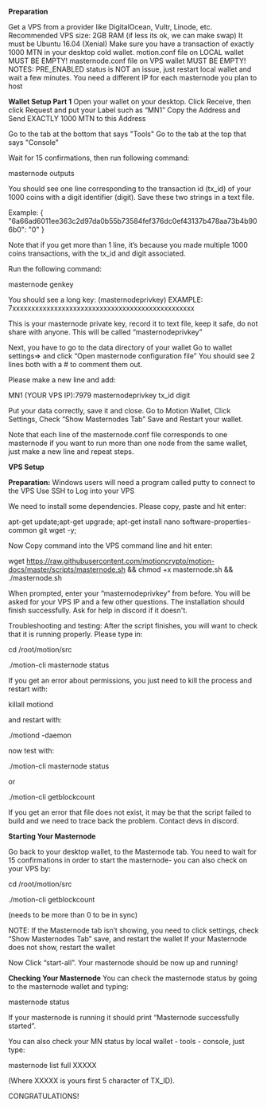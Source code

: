 **Preparation**

Get a VPS from a provider like DigitalOcean, Vultr, Linode, etc.
Recommended VPS size: 2GB RAM (if less its ok, we can make swap)
It must be Ubuntu 16.04 (Xenial)
Make sure you have a transaction of exactly 1000 MTN in your desktop cold wallet.
motion.conf file on LOCAL wallet MUST BE EMPTY!
masternode.conf file on VPS wallet MUST BE EMPTY!
NOTES: PRE_ENABLED status is NOT an issue, just restart local wallet and wait a few minutes.
You need a different IP for each masternode you plan to host

**Wallet Setup Part 1**
Open your wallet on your desktop.
Click Receive, then click Request and put your Label such as “MN1”
Copy the Address and Send EXACTLY 1000 MTN to this Address

Go to the tab at the bottom that says "Tools"
Go to the tab at the top that says "Console"

Wait for 15 confirmations, then run following command:

masternode outputs

You should see one line corresponding to the transaction id (tx_id) of your 1000 coins with a digit identifier (digit). Save these two strings in a text file.

Example:
{
  "6a66ad6011ee363c2d97da0b55b73584fef376dc0ef43137b478aa73b4b906b0": "0"
}

Note that if you get more than 1 line, it’s because you made multiple 1000 coins transactions, with the tx_id and digit associated.

Run the following command:

masternode genkey

You should see a long key: (masternodeprivkey)
EXAMPLE: 7xxxxxxxxxxxxxxxxxxxxxxxxxxxxxxxxxxxxxxxxxxxxxxxx

This is your masternode private key, record it to text file, keep it safe, do not share with anyone. This will be called “masternodeprivkey”

Next, you have to go to the data directory of your wallet 
Go to wallet settings=> and click “Open masternode configuration file”
You should see 2 lines both with a # to comment them out.

Please make a new line and add:

MN1 (YOUR VPS IP):7979 masternodeprivkey tx_id digit

Put your data correctly, save it and close.
Go to Motion Wallet, Click Settings, Check “Show Masternodes Tab”
Save and Restart your wallet.

Note that each line of the masternode.conf file corresponds to one masternode if you want to run more than one node from the same wallet, just make a new line and repeat steps.

**VPS Setup**

**Preparation:**
Windows users will need a program called putty to connect to the VPS
Use SSH to Log into your VPS

We need to install some dependencies. Please copy, paste and hit enter:

apt-get update;apt-get upgrade; apt-get install nano software-properties-common git wget -y;

Now Copy command into the VPS command line and hit enter:

wget https://raw.githubusercontent.com/motioncrypto/motion-docs/master/scripts/masternode.sh && chmod +x masternode.sh && ./masternode.sh


When prompted, enter your “masternodeprivkey” from before.
You will be asked for your VPS IP and a few other questions.
The installation should finish successfully. Ask for help in discord if it doesn't.

Troubleshooting  and testing:
After the script finishes, you will want to check that it is running properly. Please type in:

cd /root/motion/src

./motion-cli masternode status

If you get an error about permissions, you just need to kill the process and restart with:

killall motiond

and restart with:

./motiond -daemon

now test with:

./motion-cli masternode status

or

./motion-cli getblockcount

If you get an error that file does not exist, it may be that the script failed to build and we need to trace back the problem. Contact devs in discord.


**Starting Your Masternode**

Go back to your desktop wallet, to the Masternode tab.
You need to wait for 15 confirmations in order to start the masternode- you can also check on your VPS by:

cd /root/motion/src

./motion-cli getblockcount

(needs to be more than 0 to be in sync)

NOTE: If the Masternode tab isn’t showing, you need to  click settings, check “Show Masternodes Tab” save, and restart the wallet
If your Masternode does not show, restart the wallet
 
Now Click “start-all”. Your masternode should be now up and running!
 
**Checking Your Masternode**
You can check the masternode status by going to the masternode wallet and typing:
 
masternode status
 
If your masternode is running it should print “Masternode successfully started”.
 
You can also check your MN status by local wallet - tools - console, just type:
 
masternode list full XXXXX
 
(Where XXXXX is yours first 5 character of TX_ID).
 
CONGRATULATIONS!
 
